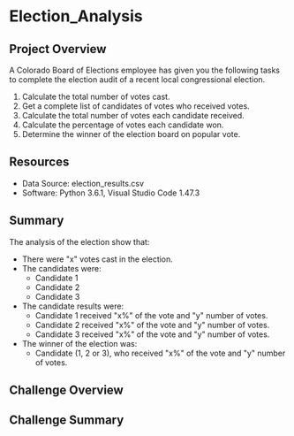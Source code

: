# Election_Analysis
## Project Overview

A Colorado Board of Elections employee has given you the following tasks to complete the election audit of a recent local congressional election.

1. Calculate the total number of votes cast.
2. Get a complete list of candidates of votes who received votes.
3. Calculate the total number of votes each candidate received.
4. Calculate the percentage of votes each candidate won.
5. Determine the winner of the election board on popular vote.

## Resources
- Data Source: election_results.csv
- Software: Python 3.6.1, Visual Studio Code 1.47.3

## Summary
The analysis of the election show that:

- There were "x" votes cast in the election.
- The candidates were:
  - Candidate 1
  - Candidate 2
  - Candidate 3
- The candidate results were:
  - Candidate 1 received "x%" of the vote and "y" number of votes.
  - Candidate 2 received "x%" of the vote and "y" number of votes.
  - Candidate 3 received "x%" of the vote and "y" number of votes.
- The winner of the election was:
  - Candidate (1, 2 or 3), who received "x%" of the vote and "y" number of votes.

## Challenge Overview

## Challenge Summary



